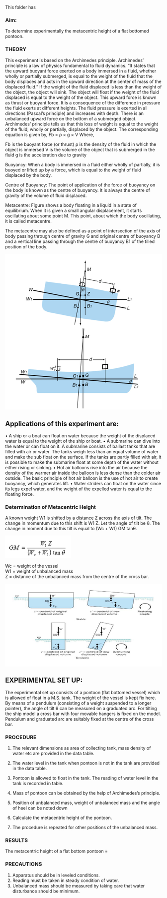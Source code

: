 This folder has 

### Aim: 

To determine experimentally the metacentric height of a flat bottomed pontoon.

### THEORY


This experiment is based on the Archimedes principle. Archimedes’ principle is a law of physics fundamental to fluid dynamics. 
“It states that the upward buoyant force exerted on a body immersed in a fluid, whether wholly or partially submerged, is equal to the weight of the fluid that the body displaces and acts in the upward direction at the center of mass of the displaced fluid.”
If the weight of the fluid displaced is less than the weight of the object, the object will sink. The object will float if the weight of the fluid displaced is equal to the weight of the object. This upward force is known as thrust or buoyant force. It is a consequence of the difference in pressure the fluid exerts at different heights. The fluid pressure is exerted in all directions (Pascal’s principle) and increases with depth. There is an unbalanced upward force on the bottom of a submerged object.
Archimedes’ principle tells us that this loss of weight is equal to the weight of the fluid, wholly or partially, displaced by the object. The corresponding equation is given by,
Fb = ρ × g × V
Where,

Fb is the buoyant force (or thrust)
ρ is the density of the fluid in which the object is immersed
V is the volume of the object that is submerged in the fluid
g is the acceleration due to gravity


Buoyancy: When a body is immersed in a fluid either wholly of partially, it is buoyed or lifted up by a force, which is equal to the weight of fluid displaced by the body.

Centre of Buoyancy: The point of application of the force of buoyancy on the body is known as the centre of buoyancy. It is always the centre of gravity of the volume of fluid displaced.

Metacentre: Figure shows a body floating in a liquid in a state of equilibrium. When it is given a small angular displacement, it starts oscillating about some point M. This point, about which the body oscillating, it is called metacentre. 

The metacentre may also be defined as a point of intersection of the axis of body passing through centre of gravity G and original centre of buoyancy B and a vertical line passing through the centre of buoyancy B1 of the tilled position of the body. 

<img src="images/pic.png"/>

## Applications of this experiment are:

•	A ship or a boat can float on water because the weight of the displaced water is equal to the weight of the ship or boat.
•	A submarine can dive into the water or can float on it. A submarine consists of ballast tanks that are filled with air or water. The tanks weigh less than an equal volume of water and make the sub float on the surface. If the tanks are partly filled with air, it is possible to make the submarine float at some depth of the water without either rising or sinking.
•	Hot air balloons rise into the air because the density of the warmer air inside the balloon is less dense than the colder air outside. The basic principle of hot air balloon is the use of hot air to create buoyancy, which generates lift.
•	Water striders can float on the water since its legs expel water, and the weight of the expelled water is equal to the floating force.




### Determination of Metacentric Height
A known weight W1 is shifted by a distance Z across the axis of tilt. The change in momentum due to this shift is W1 Z. Let the angle of tilt be θ. The change in moment due to this tilt is equal to (Wc + W1) GM tanθ.

<img src="images/height.png"/>

Wc = weight of the vessel<br>
W1 = weight of unbalanced mass<br>
Z = distance of the unbalanced mass from the centre of the cross bar.<br>

<img src="images/res.png"/>

## EXPERIMENTAL SET UP:

The experimental set up consists of a pontoon (flat bottomed vessel) which is allowed of float in a M.S. tank. The weight of the vessel is kept fix here. By means of a pendulum (consisting of a weight suspended to a longer pointer), the angle of tilt θ can be measured on a graduated arc. For tilting the ship model a cross bar with four movable hangers is fixed on the model. Pendulum and graduated arc are suitably fixed at the centre of the cross bar.

### PROCEDURE

1.	The relevant dimensions as area of collecting tank, mass density of water etc are provided in the data table.
2.	The water level in the tank when pontoon is not in the tank are provided in the data table.

3.	Pontoon is allowed to float in the tank. The reading of water level in the tank is recorded in table.

4. Mass of pontoon can be obtained by the help of Archimedes’s principle.
5.	Position of unbalanced mass, weight of unbalanced mass and the angle of heel can be noted down
6. Calculate the metacentric height of the pontoon.
7. The procedure is repeated for other positions of the unbalanced mass.



### RESULTS

The metacentric height of a flat bottom pontoon =

### PRECAUTIONS

1.	Apparatus should be in leveled conditions.
2.	Reading must be taken in steady condition of water.
3.	Unbalanced mass should be measured by taking care that water disturbance should be minimum.
